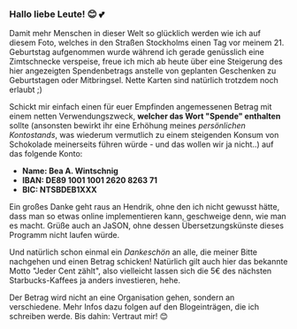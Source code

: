 ### Hallo liebe Leute! :blush: :two_hearts:

Damit mehr Menschen in dieser Welt so glücklich werden wie ich auf diesem Foto, welches in den Straßen Stockholms einen Tag vor meinem 21. Geburtstag aufgenommen wurde während ich gerade genüsslich eine Zimtschnecke verspeise, freue ich mich ab heute über eine Steigerung des hier angezeigten Spendenbetrags anstelle von geplanten Geschenken zu Geburtstagen oder Mitbringsel. Nette Karten sind natürlich trotzdem noch erlaubt ;)

Schickt mir einfach einen für euer Empfinden angemessenen Betrag mit einem netten Verwendungszweck, **welcher das Wort "Spende" enthalten** sollte (ansonsten bewirkt ihr eine Erhöhung meines *persönlichen Kontostands*, was wiederum vermutlich zu einem steigenden Konsum von Schokolade meinerseits führen würde - und das wollen wir ja nicht..) auf das folgende Konto:

  * **Name: Bea A. Wintschnig**
  * **IBAN: DE89 1001 1001 2620 8263 71**
  * **BIC: NTSBDEB1XXX**

Ein großes Danke geht raus an Hendrik, ohne den ich nicht gewusst hätte, dass man so etwas online implementieren kann, geschweige denn, wie man es macht. Grüße auch an JaSON, ohne dessen Übersetzungskünste dieses Programm nicht laufen würde.

Und natürlich schon einmal ein *Dankeschön* an alle, die meiner Bitte nachgehen und einen Betrag schicken! Natürlich gilt auch hier das bekannte Motto "Jeder Cent zählt", also vielleicht lassen sich die 5€ des nächsten Starbucks-Kaffees ja anders investieren, hehe.

Der Betrag wird nicht an eine Organisation gehen, sondern an verschiedene. Mehr Infos dazu folgen auf den Blogeinträgen, die ich schreiben werde. Bis dahin: Vertraut mir! :blush:
